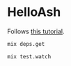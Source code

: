 # HelloAsh

Follows [this tutorial](https://ash-hq.org/docs/guides/ash/latest/tutorials/get-started).

```bash
mix deps.get

mix test.watch
```
